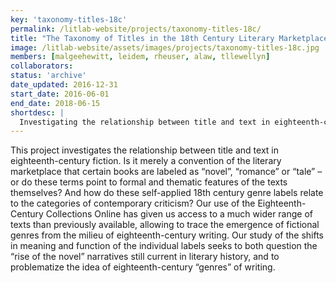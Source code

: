 ```yaml
---
key: 'taxonomy-titles-18c'
permalink: /litlab-website/projects/taxonomy-titles-18c/
title: "The Taxonomy of Titles in the 18th Century Literary Marketplace"
image: /litlab-website/assets/images/projects/taxonomy-titles-18c.jpg
members: [malgeehewitt, leidem, rheuser, alaw, tllewellyn]
collaborators:
status: 'archive'
date_updated: 2016-12-31
start_date: 2016-06-01
end_date: 2018-06-15
shortdesc: |
  Investigating the relationship between title and text in eighteenth-century fiction
---
```


This project investigates the relationship between title and text in eighteenth-century fiction. Is it merely a convention of the literary marketplace that certain books are labeled as “novel”, “romance” or “tale” – or do these terms point to formal and thematic features of the texts themselves? And how do these self-applied 18th century genre labels relate to the categories of contemporary criticism? Our use of the Eighteenth-Century Collections Online has given us access to a much wider range of texts than previously available, allowing to trace the emergence of fictional genres from the milieu of eighteenth-century writing. Our study of the shifts in meaning and function of the individual labels seeks to both question the “rise of the novel” narratives still current in literary history, and to problematize the idea of eighteenth-century “genres” of writing.